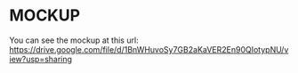 # MOCKUP

You can see the mockup at this url: https://drive.google.com/file/d/1BnWHuvoSy7GB2aKaVER2En90QIotypNU/view?usp=sharing